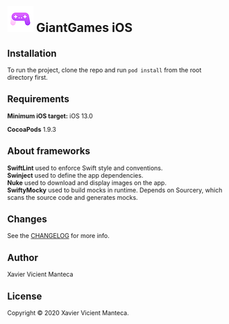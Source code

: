
# ![GiantGames](/GiantGames/Resources/Assets.xcassets/AppIcon.appiconset/Icon-20x20@3x.png) GiantGames iOS

## Installation

To run the project, clone the repo and run `pod install` from the root directory first.

## Requirements

**Minimum iOS target:** iOS 13.0

**CocoaPods** 1.9.3

## About frameworks

**SwiftLint** used to enforce Swift style and conventions.<br/>
**Swinject** used to define the app dependencies.<br/>
**Nuke** used to download and display images on the app.<br/>
**SwiftyMocky** used to build mocks in runtime. Depends on Sourcery, which scans the source code and generates mocks.

## Changes

See the [CHANGELOG](CHANGELOG.md) for more info.

## Author

Xavier Vicient Manteca

## License

Copyright © 2020 Xavier Vicient Manteca.
